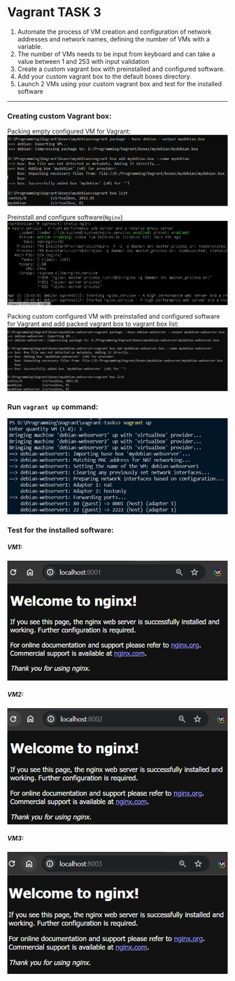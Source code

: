# Vagrant TASK 3
1. Automate the process of VM creation and configuration of network addresses and network names, defining the number of VMs with a variable. 
2. The number of VMs needs to be input from keyboard and can take a value between 1 and 253 with input validation 
3. Create a custom vagrant box with preinstalled and configured software. 
4. Add your custom vagrant box to the default boxes directory. 
5. Launch 2 VMs using your custom vagrant box and test for the installed software

---

### Creating custom Vagrant box:
Packing empty configured VM for Vagrant:
![Alt text](<Снимок экрана 2024-04-16 203711.png>)

Preinstall and configure software(`Nginx`)
![Alt text](<Снимок экрана 2024-04-16 205243.png>)

Packing custom configured VM with preinstalled and configured software for Vagrant and add packed vagrant box to vagrant box list:
![Alt text](<Снимок экрана 2024-04-16 205840.png>)

### Run `vagrant up` command:
![Alt text](<Снимок экрана 2024-04-16 213844.png>)


### Test for the installed software:
##### VM1:
![Alt text](<Снимок экрана 2024-04-16 213810.png>)
##### VM2:
![Alt text](<Снимок экрана 2024-04-16 213816.png>)
##### VM3:
![Alt text](<Снимок экрана 2024-04-16 213824.png>)